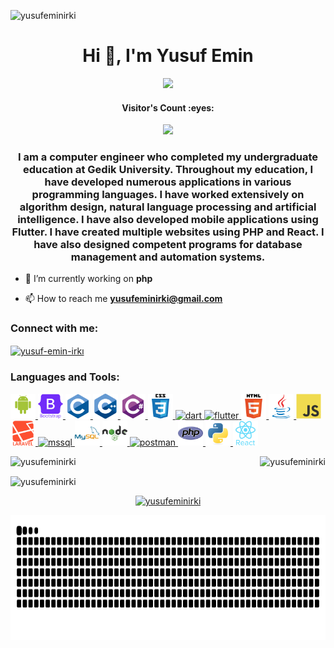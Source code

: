 <p align="left"> 
<img src="https://komarev.com/ghpvc/?username=yusufeminirki&label=Profile%20views&color=0e75b6&style=flat" alt="yusufeminirki" /> 
</p>

<h1 align="center">Hi 👋, I'm Yusuf Emin</h1>
<p align="center">
<a href="https://github.com/DenverCoder1/readme-typing-svg"><img src="https://readme-typing-svg.herokuapp.com?font=Time+New+Roman&color=cyan&size=25&center=true&vCenter=true&width=600&height=100&lines=Computer+Engineer+🤖;Software+Developer+🚀"></a></p>

<h4 align="center">Visitor's Count :eyes:</h4>
<p align="center"><img src="https://profile-counter.glitch.me/{yusufeminirki}/count.svg"/></p>
<h3 align="center">I am a computer engineer who completed my undergraduate education at Gedik
University. Throughout my education, I have developed numerous applications in
various programming languages. I have worked extensively on algorithm design,
natural language processing and artificial intelligence. I have also developed
mobile applications using Flutter. I have created multiple websites using PHP and
React. I have also designed competent programs for database management and
automation systems.</h3>

- 🔭 I’m currently working on **php**

- 📫 How to reach me **yusufeminirki@gmail.com**

<h3 align="left">Connect with me:</h3>
<p align="left">
<a href="https://linkedin.com/in/yusufeminırkı" target="blank"><img align="center" src="https://raw.githubusercontent.com/rahuldkjain/github-profile-readme-generator/master/src/images/icons/Social/linked-in-alt.svg" alt="yusuf-emin-irkı" height="30" width="40" /></a>
</p>

<h3 align="left">Languages and Tools:</h3>
<p align="left"> <a href="https://developer.android.com" target="_blank" rel="noreferrer"> <img src="https://raw.githubusercontent.com/devicons/devicon/master/icons/android/android-original-wordmark.svg" alt="android" width="40" height="40"/> </a> <a href="https://getbootstrap.com" target="_blank" rel="noreferrer"> <img src="https://raw.githubusercontent.com/devicons/devicon/master/icons/bootstrap/bootstrap-plain-wordmark.svg" alt="bootstrap" width="40" height="40"/> </a> <a href="https://www.cprogramming.com/" target="_blank" rel="noreferrer"> <img src="https://raw.githubusercontent.com/devicons/devicon/master/icons/c/c-original.svg" alt="c" width="40" height="40"/> </a> <a href="https://www.w3schools.com/cpp/" target="_blank" rel="noreferrer"> <img src="https://raw.githubusercontent.com/devicons/devicon/master/icons/cplusplus/cplusplus-original.svg" alt="cplusplus" width="40" height="40"/> </a> <a href="https://www.w3schools.com/cs/" target="_blank" rel="noreferrer"> <img src="https://raw.githubusercontent.com/devicons/devicon/master/icons/csharp/csharp-original.svg" alt="csharp" width="40" height="40"/> </a> <a href="https://www.w3schools.com/css/" target="_blank" rel="noreferrer"> <img src="https://raw.githubusercontent.com/devicons/devicon/master/icons/css3/css3-original-wordmark.svg" alt="css3" width="40" height="40"/> </a> <a href="https://dart.dev" target="_blank" rel="noreferrer"> <img src="https://www.vectorlogo.zone/logos/dartlang/dartlang-icon.svg" alt="dart" width="40" height="40"/> </a> <a href="https://flutter.dev" target="_blank" rel="noreferrer"> <img src="https://www.vectorlogo.zone/logos/flutterio/flutterio-icon.svg" alt="flutter" width="40" height="40"/> </a> <a href="https://www.w3.org/html/" target="_blank" rel="noreferrer"> <img src="https://raw.githubusercontent.com/devicons/devicon/master/icons/html5/html5-original-wordmark.svg" alt="html5" width="40" height="40"/> </a> <a href="https://www.java.com" target="_blank" rel="noreferrer"> <img src="https://raw.githubusercontent.com/devicons/devicon/master/icons/java/java-original.svg" alt="java" width="40" height="40"/> </a> <a href="https://developer.mozilla.org/en-US/docs/Web/JavaScript" target="_blank" rel="noreferrer"> <img src="https://raw.githubusercontent.com/devicons/devicon/master/icons/javascript/javascript-original.svg" alt="javascript" width="40" height="40"/> </a> <a href="https://laravel.com/" target="_blank" rel="noreferrer"> <img src="https://raw.githubusercontent.com/devicons/devicon/master/icons/laravel/laravel-plain-wordmark.svg" alt="laravel" width="40" height="40"/> </a> <a href="https://www.microsoft.com/en-us/sql-server" target="_blank" rel="noreferrer"> <img src="https://www.svgrepo.com/show/303229/microsoft-sql-server-logo.svg" alt="mssql" width="40" height="40"/> </a> <a href="https://www.mysql.com/" target="_blank" rel="noreferrer"> <img src="https://raw.githubusercontent.com/devicons/devicon/master/icons/mysql/mysql-original-wordmark.svg" alt="mysql" width="40" height="40"/> </a> <a href="https://nodejs.org" target="_blank" rel="noreferrer"> <img src="https://raw.githubusercontent.com/devicons/devicon/master/icons/nodejs/nodejs-original-wordmark.svg" alt="nodejs" width="40" height="40"/> </a> <a href="https://postman.com" target="_blank" rel="noreferrer"> <img src="https://www.vectorlogo.zone/logos/getpostman/getpostman-icon.svg" alt="postman" width="40" height="40"/> </a> <a href="https://www.php.net" target="_blank" rel="noreferrer"> <img src="https://raw.githubusercontent.com/devicons/devicon/master/icons/php/php-original.svg" alt="php" width="40" height="40"/> </a> <a href="https://www.python.org" target="_blank" rel="noreferrer"> <img src="https://raw.githubusercontent.com/devicons/devicon/master/icons/python/python-original.svg" alt="python" width="40" height="40"/> </a> <a href="https://reactjs.org/" target="_blank" rel="noreferrer"> <img src="https://raw.githubusercontent.com/devicons/devicon/master/icons/react/react-original-wordmark.svg" alt="react" width="40" height="40"/> </a> </p>

<p><img align="right" src="https://github-readme-streak-stats.herokuapp.com/?user=yusufeminirki&" alt="yusufeminirki" /></p>

<p>&nbsp;<img align="left" src="https://github-readme-stats.vercel.app/api?username=yusufeminirki&show_icons=true&locale=en" alt="yusufeminirki" /></p>

<p><img align="center" src="https://github-readme-stats.vercel.app/api/top-langs?username=yusufeminirki&show_icons=true&locale=en&layout=compact" alt="yusufeminirki" /></p>

<p align="center"> <a href="https://github.com/ryo-ma/github-profile-trophy"><img src="https://github-profile-trophy.vercel.app/?username=yusufeminirki" alt="yusufeminirki" /></a> </p>

<picture>
  <source media="(prefers-color-scheme: dark)" srcset="https://raw.githubusercontent.com/yusufeminirki/yusufeminirki/output/github-contribution-grid-snake-dark.svg">
  <source media="(prefers-color-scheme: light)" srcset="https://raw.githubusercontent.com/yusufeminirki/yusufeminirki/output/github-contribution-grid-snake.svg">
  <img alt="github contribution grid snake animation" src="https://raw.githubusercontent.com/yusufeminirki/yusufeminirki/output/github-contribution-grid-snake.svg" alt="Coding" width=700 height=200 align="center">
</picture>

